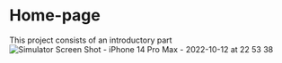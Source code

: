 # Home-page
This project consists of an introductory part
![Simulator Screen Shot - iPhone 14 Pro Max - 2022-10-12 at 22 53 38](https://user-images.githubusercontent.com/112075678/195415496-de98918d-79c3-452a-a2b0-95105a984191.png)
